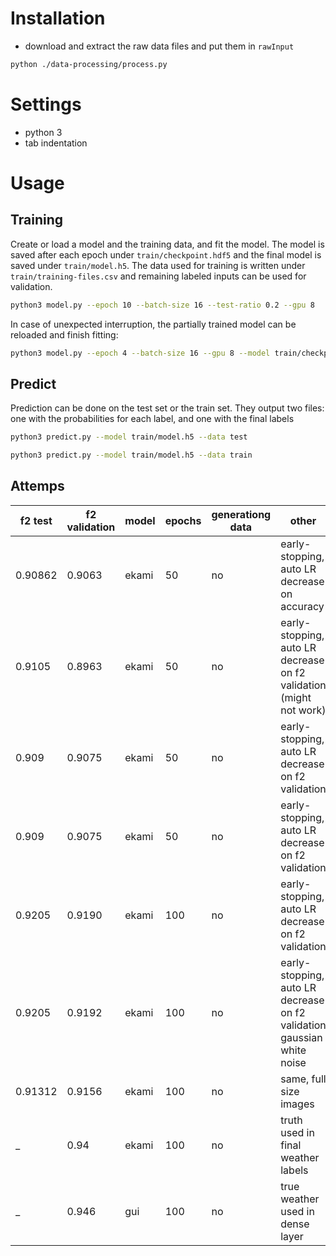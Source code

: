 # Installation
- download and extract the raw data files and put them in `rawInput`
```bash
python ./data-processing/process.py
```

# Settings
- python 3
- tab indentation

# Usage

## Training
Create or load a model and the training data, and fit the model. The model is saved after each epoch under `train/checkpoint.hdf5` and the final model is saved under `train/model.h5`. The data used for training is written under `train/training-files.csv` and remaining labeled inputs can be used for validation.

```bash
python3 model.py --epoch 10 --batch-size 16 --test-ratio 0.2 --gpu 8
```

In case of unexpected interruption, the partially trained model can be reloaded and finish fitting:
```bash
python3 model.py --epoch 4 --batch-size 16 --gpu 8 --model train/checkpoint.hdf5
```

## Predict
Prediction can be done on the test set or the train set. They output two files: one with the probabilities for each label, and one with the final labels
```bash
python3 predict.py --model train/model.h5 --data test
```
```bash
python3 predict.py --model train/model.h5 --data train
```

## Attemps

| f2 test | f2 validation | model | epochs | generationg data | other |
|---|---|---|---|---|---|
| 0.90862 | 0.9063 | ekami | 50 | no | early-stopping, auto LR decrease on accuracy |
| 0.9105 | 0.8963 | ekami | 50 | no | early-stopping, auto LR decrease on f2 validation (might not work) |
| 0.909 | 0.9075 | ekami | 50 | no | early-stopping, auto LR decrease on f2 validation |
| 0.909 | 0.9075 | ekami | 50 | no | early-stopping, auto LR decrease on f2 validation |
| 0.9205 | 0.9190 | ekami | 100 | no | early-stopping, auto LR decrease on f2 validation |
| 0.9205 | 0.9192 | ekami | 100 | no | early-stopping, auto LR decrease on f2 validation gaussian white noise |
| 0.91312 | 0.9156 | ekami | 100 | no | same, full size images |
| _ | 0.94 | ekami | 100 | no | truth used in final weather labels |
| _ | 0.946 | gui | 100 | no | true weather used in dense layer |

